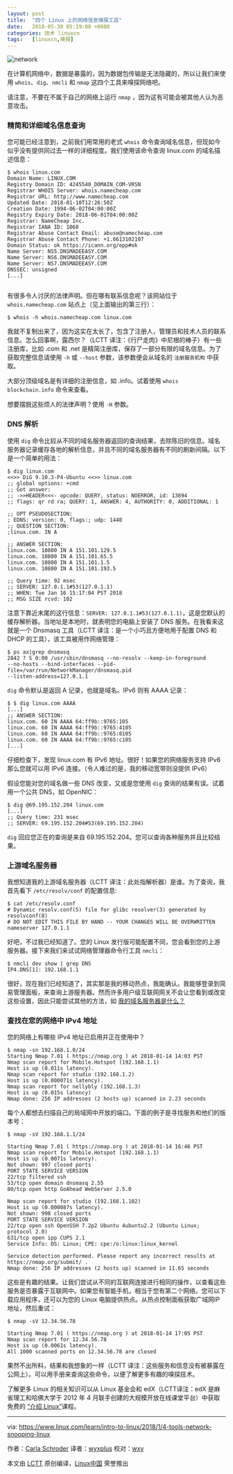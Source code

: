 ```yaml
---
layout: post
title:	"四个 Linux 上的网络信息嗅探工具"
date:	2018-05-30 05:19:00 +0800 
categories:	技术 linuxcn 
tags:	[linuxcn,嗅探]
---
```



![network](/Asserts/Images/album/201805/30/051915svsqx6cuu1d1ht6t.jpg "network")


在计算机网络中，数据是暴露的，因为数据包传输是无法隐藏的，所以让我们来使用 `whois`、`dig`、`nmcli` 和 `nmap` 这四个工具来嗅探网络吧。


请注意，不要在不属于自己的网络上运行 `nmap` ，因为这有可能会被其他人认为恶意攻击。


### 精简和详细域名信息查询


您可能已经注意到，之前我们用常用的老式 `whois` 命令查询域名信息，但现如今似乎没有提供同过去一样的详细程度。我们使用该命令查询 linux.com 的域名描述信息：



```
$ whois linux.com
Domain Name: LINUX.COM
Registry Domain ID: 4245540_DOMAIN_COM-VRSN
Registrar WHOIS Server: whois.namecheap.com
Registrar URL: http://www.namecheap.com
Updated Date: 2018-01-10T12:26:50Z
Creation Date: 1994-06-02T04:00:00Z
Registry Expiry Date: 2018-06-01T04:00:00Z
Registrar: NameCheap Inc.
Registrar IANA ID: 1068
Registrar Abuse Contact Email: abuse@namecheap.com
Registrar Abuse Contact Phone: +1.6613102107
Domain Status: ok https://icann.org/epp#ok
Name Server: NS5.DNSMADEEASY.COM
Name Server: NS6.DNSMADEEASY.COM
Name Server: NS7.DNSMADEEASY.COM
DNSSEC: unsigned
[...]


```

有很多令人讨厌的法律声明。但在哪有联系信息呢？该网站位于 `whois.namecheap.com` 站点上（见上面输出的第三行）：



```
$ whois -h whois.namecheap.com linux.com

```

我就不复制出来了，因为这实在太长了，包含了注册人，管理员和技术人员的联系信息。怎么回事啊，露西尔？（LCTT 译注：《行尸走肉》中尼根的棒子）有一些注册库，比如 .com 和 .net 是精简注册库，保存了一部分有限的域名信息。为了获取完整信息请使用 `-h` 或 `--host` 参数，该参数便会从域名的 `注册服务机构` 中获取。


大部分顶级域名是有详细的注册信息，如 .info。试着使用 `whois blockchain.info` 命令来查看。


想要摆脱这些烦人的法律声明？使用 `-H` 参数。


### DNS 解析


使用 `dig` 命令比较从不同的域名服务器返回的查询结果，去除陈旧的信息。域名服务器记录缓存各地的解析信息，并且不同的域名服务器有不同的刷新间隔。以下是一个简单的用法：



```
$ dig linux.com
<<>> DiG 9.10.3-P4-Ubuntu <<>> linux.com
;; global options: +cmd
;; Got answer:
;; ->>HEADER<<<- opcode: QUERY, status: NOERROR, id: 13694
;; flags: qr rd ra; QUERY: 1, ANSWER: 4, AUTHORITY: 0, ADDITIONAL: 1

;; OPT PSEUDOSECTION:
; EDNS: version: 0, flags:; udp: 1440
;; QUESTION SECTION:
;linux.com. IN A

;; ANSWER SECTION:
linux.com. 10800 IN A 151.101.129.5
linux.com. 10800 IN A 151.101.65.5
linux.com. 10800 IN A 151.101.1.5
linux.com. 10800 IN A 151.101.193.5

;; Query time: 92 msec
;; SERVER: 127.0.1.1#53(127.0.1.1)
;; WHEN: Tue Jan 16 15:17:04 PST 2018
;; MSG SIZE rcvd: 102

```

注意下靠近末尾的这行信息：`SERVER: 127.0.1.1#53(127.0.1.1)`，这是您默认的缓存解析器。当地址是本地时，就表明您的电脑上安装了 DNS 服务。在我看来这就是一个 Dnsmasq 工具（LCTT 译注：是一个小巧且方便地用于配置 DNS 和 DHCP 的工具），该工具被用作网络管理：



```
$ ps ax|grep dnsmasq
2842 ? S 0:00 /usr/sbin/dnsmasq --no-resolv --keep-in-foreground
--no-hosts --bind-interfaces --pid-file=/var/run/NetworkManager/dnsmasq.pid
--listen-address=127.0.1.1

```

`dig` 命令默认是返回 A 记录，也就是域名。IPv6 则有 AAAA 记录：



```
$ $ dig linux.com AAAA
[...]
;; ANSWER SECTION:
linux.com. 60 IN AAAA 64:ff9b::9765:105
linux.com. 60 IN AAAA 64:ff9b::9765:4105
linux.com. 60 IN AAAA 64:ff9b::9765:8105
linux.com. 60 IN AAAA 64:ff9b::9765:c105
[...]

```

仔细检查下，发现 linux.com 有 IPv6 地址。很好！如果您的网络服务支持 IPv6 那么您就可以用 IPv6 连接。（令人难过的是，我的移动宽带则没提供 IPv6）


假设您能对您的域名做一些 DNS 改变，又或是您使用 `dig` 查询的结果有误。试着用一个公共 DNS，如 OpenNIC：



```
$ dig @69.195.152.204 linux.com
[...]
;; Query time: 231 msec
;; SERVER: 69.195.152.204#53(69.195.152.204)

```

`dig` 回应您正在的查询是来自 69.195.152.204。您可以查询各种服务并且比较结果。


### 上游域名服务器


我想知道我的上游域名服务器（LCTT 译注：此处指解析器）是谁。为了查询，我首先看下 `/etc/resolv/conf` 的配置信息:



```
$ cat /etc/resolv.conf
# Dynamic resolv.conf(5) file for glibc resolver(3) generated by resolvconf(8)
# DO NOT EDIT THIS FILE BY HAND -- YOUR CHANGES WILL BE OVERWRITTEN
nameserver 127.0.1.1

```

好吧，不过我已经知道了。您的 Linux 发行版可能配置不同，您会看到您的上游服务器。接下来我们来试试网络管理器命令行工具 `nmcli`：



```
$ nmcli dev show | grep DNS
IP4.DNS[1]: 192.168.1.1

```

很好，现在我们已经知道了，其实那是我的移动热点，我能确认。我能够登录到简易管理面板，来查询上游服务器。然而许多用户级互联网网关不会让您看到或改变这些设置，因此只能尝试其他的方法，如 [我的域名服务器是什么？](http://www.whatsmydnsserver.com/)


### 查找在您的网络中 IPv4 地址


您的网络上有哪些 IPv4 地址已启用并正在使用中？



```
$ nmap -sn 192.168.1.0/24
Starting Nmap 7.01 ( https://nmap.org ) at 2018-01-14 14:03 PST
Nmap scan report for Mobile.Hotspot (192.168.1.1)
Host is up (0.011s latency).
Nmap scan report for studio (192.168.1.2)
Host is up (0.000071s latency).
Nmap scan report for nellybly (192.168.1.3)
Host is up (0.015s latency)
Nmap done: 256 IP addresses (2 hosts up) scanned in 2.23 seconds

```

每个人都想去扫描自己的局域网中开放的端口。下面的例子是寻找服务和他们的版本号：



```
$ nmap -sV 192.168.1.1/24

Starting Nmap 7.01 ( https://nmap.org ) at 2018-01-14 16:46 PST
Nmap scan report for Mobile.Hotspot (192.168.1.1)
Host is up (0.0071s latency).
Not shown: 997 closed ports
PORT STATE SERVICE VERSION
22/tcp filtered ssh
53/tcp open domain dnsmasq 2.55
80/tcp open http GoAhead WebServer 2.5.0

Nmap scan report for studio (192.168.1.102)
Host is up (0.000087s latency).
Not shown: 998 closed ports
PORT STATE SERVICE VERSION
22/tcp open ssh OpenSSH 7.2p2 Ubuntu 4ubuntu2.2 (Ubuntu Linux; protocol 2.0)
631/tcp open ipp CUPS 2.1
Service Info: OS: Linux; CPE: cpe:/o:linux:linux_kernel

Service detection performed. Please report any incorrect results at https://nmap.org/submit/ .
Nmap done: 256 IP addresses (2 hosts up) scanned in 11.65 seconds

```

这些是有趣的结果。让我们尝试从不同的互联网连接进行相同的操作，以查看这些服务是否暴露于互联网中。如果您有智能手机，相当于您有第二个网络。您可以下载应用程序，还可以为您的 Linux 电脑提供热点。从热点控制面板获取广域网IP地址，然后重试：



```
$ nmap -sV 12.34.56.78

Starting Nmap 7.01 ( https://nmap.org ) at 2018-01-14 17:05 PST
Nmap scan report for 12.34.56.78
Host is up (0.0061s latency).
All 1000 scanned ports on 12.34.56.78 are closed

```

果然不出所料，结果和我想象的一样（LCTT 译注：这些服务和信息没有被暴露在公网上）。可以用手册来查询这些命令，以便了解更多有趣的嗅探技术。


了解更多 Linux 的相关知识可以从 Linux 基金会和 edX（LCTT译注：edX 是麻省理工和哈佛大学于 2012 年 4 月联手创建的大规模开放在线课堂平台）中获取免费的 [“介绍 Linux”](https://training.linuxfoundation.org/linux-courses/system-administration-training/introduction-to-linux)课程。




---


via: <https://www.linux.com/learn/intro-to-linux/2018/1/4-tools-network-snooping-linux>


作者：[Carla Schroder](https://www.linux.com/users/cschroder) 译者：[wyxplus](https://github.com/wyxplus) 校对：[wxy](https://github.com/wxy)


本文由 [LCTT](https://github.com/LCTT/TranslateProject) 原创编译，[Linux中国](https://linux.cn/) 荣誉推出
